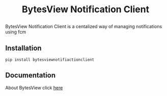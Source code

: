 
# <p align="center">BytesView Notification Client

BytesView Notification Client is a centalized way of managing notifications using fcm

<!-- [![Build Status](https://img.shields.io/github/actions/workflow/status/bytesview/python-client/python-publish.yml)](https://github.com/bytesview/python-client/actions/workflows/python-publish.yml)
[![License](https://img.shields.io/badge/license-MIT-blue)](https://github.com/newsdataapi/python-client/blob/main/LICENSE)
[![PyPI](https://img.shields.io/pypi/v/newsdataapi?color=084298)](https://pypi.org/project/newsdataapi)
[![PyPI - Downloads](https://img.shields.io/pypi/dm/newsdataapi)](https://pypi.org/project/newsdataapi)
[![Supported Python versions](https://img.shields.io/pypi/pyversions/newsdataapi)](https://pypi.org/project/newsdataapi) -->

## Installation
```
pip install bytesviewnotifiactionclient

```

## Documentation

About BytesView click [here](https://www.bytesview.com/)